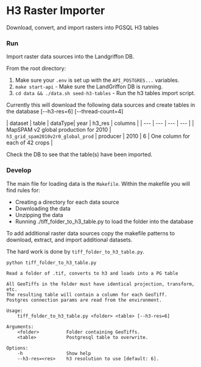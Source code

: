 # H3 Raster Importer

Download, convert, and import rasters into PGSQL H3 tables

### Run

Import raster data sources into the Landgriffon DB.

From the root directory:
1. Make sure your `.env` is set up with the `API_POSTGRES...` variables.
2. `make start-api` - Make sure the LandGriffon DB is running.
3. `cd data && ./data.sh seed-h3-tables` - Run the h3 tables import script.

Currently this will download the following data sources and create tables in the database
<folder> <table> <dataType> <dataset> <year> [--h3-res=6] [--thread-count=4]

| dataset | table | dataType| year | h3_res | columns |
| --- | --- | --- | --- |
| MapSPAM v2 global production for 2010 | `h3_grid_spam2010v2r0_global_prod` | producer | 2010 | 6 | One column for each of 42 crops |

Check the DB to see that the table(s) have been imported.

### Develop

The main file for loading data is the `Makefile`. Within the makefile you will find rules for:
 - Creating a directory for each data source
 - Downloading the data
 - Unzipping the data
 - Running ./tiff_folder_to_h3_table.py to load the folder into the database

To add additional raster data sources copy the makefile patterns to download, extract, and import additional datasets.

The hard work is done by `tiff_folder_to_h3_table.py`.

```
python tiff_folder_to_h3_table.py

Read a folder of .tif, converts to h3 and loads into a PG table

All GeoTiffs in the folder must have identical projection, transform, etc.
The resulting table will contain a column for each GeoTiff.
Postgres connection params are read from the environment.

Usage:
    tiff_folder_to_h3_table.py <folder> <table> [--h3-res=6]

Arguments:
    <folder>          Folder containing GeoTiffs.
    <table>           Postgresql table to overwrite.

Options:
    -h                Show help
    --h3-res=<res>    h3 resolution to use [default: 6].
```
